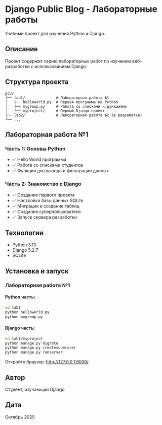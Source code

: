 # Django Public Blog - Лабораторные работы

Учебный проект для изучения Python и Django.

## Описание

Проект содержит серию лабораторных работ по изучению веб-разработки с использованием Django.

## Структура проекта

```
p33/
├── lab1/              # Лабораторная работа №1
│   ├── helloworld.py  # Первая программа на Python
│   ├── mygroup.py     # Работа со списками и функциями
│   └── myproject/     # Первый Django проект
├── lab2/              # Лабораторная работа №2 (в разработке)
└── ...
```

## Лабораторная работа №1

### Часть 1: Основы Python
- ✅ Hello World программа
- ✅ Работа со списками студентов
- ✅ Функции для вывода и фильтрации данных

### Часть 2: Знакомство с Django
- ✅ Создание первого проекта
- ✅ Настройка базы данных SQLite
- ✅ Миграции и создание таблиц
- ✅ Создание суперпользователя
- ✅ Запуск сервера разработки

## Технологии

- Python 3.13
- Django 5.2.7
- SQLite

## Установка и запуск

### Лабораторная работа №1

#### Python часть:
```bash
cd lab1
python helloworld.py
python mygroup.py
```

#### Django часть:
```bash
cd lab1/myproject
python manage.py migrate
python manage.py createsuperuser
python manage.py runserver
```

Откройте браузер: http://127.0.0.1:8000/

## Автор

Студент, изучающий Django

## Дата

Октябрь 2025
